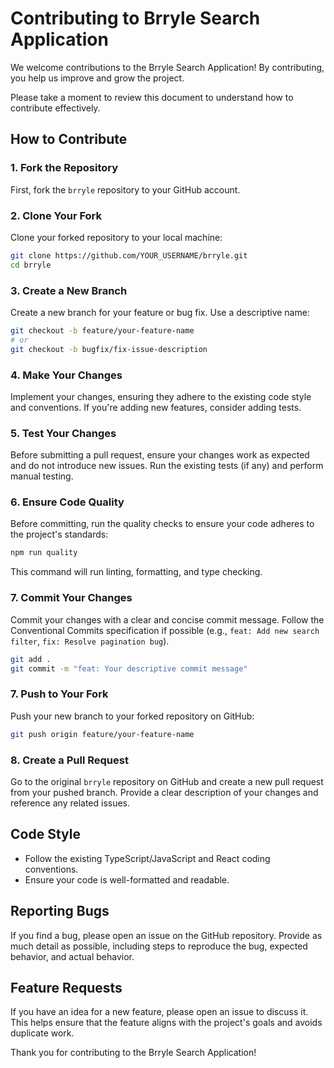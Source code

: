 # Contributing to Brryle Search Application

We welcome contributions to the Brryle Search Application! By contributing, you help us improve and grow the project.

Please take a moment to review this document to understand how to contribute effectively.

## How to Contribute

### 1. Fork the Repository

First, fork the `brryle` repository to your GitHub account.

### 2. Clone Your Fork

Clone your forked repository to your local machine:

```bash
git clone https://github.com/YOUR_USERNAME/brryle.git
cd brryle
```

### 3. Create a New Branch

Create a new branch for your feature or bug fix. Use a descriptive name:

```bash
git checkout -b feature/your-feature-name
# or
git checkout -b bugfix/fix-issue-description
```

### 4. Make Your Changes

Implement your changes, ensuring they adhere to the existing code style and conventions. If you're adding new features, consider adding tests.

### 5. Test Your Changes

Before submitting a pull request, ensure your changes work as expected and do not introduce new issues. Run the existing tests (if any) and perform manual testing.

### 6. Ensure Code Quality

Before committing, run the quality checks to ensure your code adheres to the project's standards:

```bash
npm run quality
```

This command will run linting, formatting, and type checking.

### 7. Commit Your Changes

Commit your changes with a clear and concise commit message. Follow the Conventional Commits specification if possible (e.g., `feat: Add new search filter`, `fix: Resolve pagination bug`).

```bash
git add .
git commit -m "feat: Your descriptive commit message"
```

### 7. Push to Your Fork

Push your new branch to your forked repository on GitHub:

```bash
git push origin feature/your-feature-name
```

### 8. Create a Pull Request

Go to the original `brryle` repository on GitHub and create a new pull request from your pushed branch. Provide a clear description of your changes and reference any related issues.

## Code Style

-   Follow the existing TypeScript/JavaScript and React coding conventions.
-   Ensure your code is well-formatted and readable.

## Reporting Bugs

If you find a bug, please open an issue on the GitHub repository. Provide as much detail as possible, including steps to reproduce the bug, expected behavior, and actual behavior.

## Feature Requests

If you have an idea for a new feature, please open an issue to discuss it. This helps ensure that the feature aligns with the project's goals and avoids duplicate work.

Thank you for contributing to the Brryle Search Application!